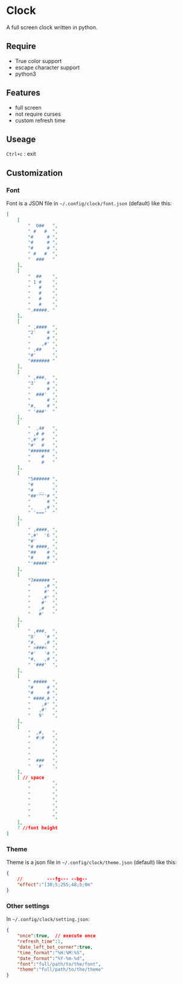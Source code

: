 # Clock

A full screen clock written in python.

## Require

- True color support
- escape character support
- python3

## Features

- full screen
- not require curses
- custom refresh time

## Useage

`Ctrl+c` : exit

## Customization

### Font

Font is a JSON file in `~/.config/clock/font.json` (default) like this:

```json
[
    [
        "  0##   ",
        " #   #  ",
        "#     # ",
        "#     # ",
        "#     # ",
        " #   #  ",
        "  ###   "
    ],
    [
        "  ##    ",
        " 1 #    ",
        "   #    ",
        "   #    ",
        "   #    ",
        "   #    ",
        ".#####. "
    ],
    [
        " ,####  ",
        "2'    # ",
        "      # ",
        "    ,#' ",
        " ,##    ",
        "#'      ",
        "####### "
    ],
    [
        " ,###,  ",
        "3'    # ",
        "      # ",
        "  ###'  ",
        "      # ",
        "#,    # ",
        " '###'  "
    ],
    [
        "  ,4#   ",
        " ,# #   ",
        ",#' #   ",
        "#'  #   ",
        "####### ",
        "    #   ",
        "    #   "
    ],
    [
        "5###### ",
        "#       ",
        "#  __   ",
        "##'^^'# ",
        "      # ",
        ",    ,# ",
        " '==='  "
    ],
    [
        " ,####, ",
        ",#'  '6 ",
        "#'      ",
        "# ####, ",
        "##    # ",
        "#     # ",
        "'#####' "
    ],
    [
        "7###### ",
        "     ,# ",
        "     #' ",
        "    ,#' ",
        "    #'  ",
        "   ,#   ",
        "   #'   "
    ],
    [
        " ,###,  ",
        "8'   '# ",
        "#,   ,# ",
        " >###<  ",
        "#'   '# ",
        "#,   ,# ",
        " '###'  ",
    ],
    [
        " #####  ",
        "#     # ",
        "#     # ",
        " ####,# ",
        "    ,#' ",
        "   ,#'  ",
        "   9'   ",
    ],
    [
        "  ,#,   ",
        "  #:#   ",
        "        ",
        "        ",
        "        ",
        "  ###   ",
        "  '#'   ",
    ],
    [ // space
        "        ",
        "        ",
        "        ",
        "        ",
        "        ",
        "        ",
        "        ",
    ],
    7 //font height
]
```

### Theme
Theme is a json file in `~/.config/clock/theme.json` (default) like this:
```json
{
    //         ---fg--- --bg--
    "effect":"[38;5;255;48;5;0m"
}
```

### Other settings
In `~/.config/clock/setting.json`:
```json
{
    "once":true,  // execute once
    "refresh_time":1,
    "date_left_bot_corner":true,
    "time_format":"%H:%M:%S",
    "date_format":"%Y-%m-%d",
    "font":"full/path/to/the/font",
    "theme":"full/path/to/the/theme"
}
```
